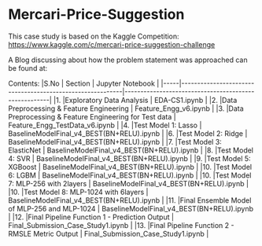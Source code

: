 # Mercari-Price-Suggestion

This case study is based on the Kaggle Competition: https://www.kaggle.com/c/mercari-price-suggestion-challenge

A Blog discussing about how the problem statement was approached can be found at: 


Contents:
|S.No |	Section                                                   |	Jupyter Notebook                                     |
|-----|-----------------------------------------------------------|------------------------------------------------------|
|1.	   |Exploratory Data Analysis                                 |	EDA-CS1.ipynb                                        |
|2.	   |Data Preprocessing	& Feature Engineering                 | Feature_Engg_v6.ipynb                                |
|3.	   |Data Preprocessing	& Feature Engineering for Test data	  | Feature_Engg_TestData_v6.ipynb                       |
|4.	   |Test Model 1: Lasso                                       | BaselineModelFinal_v4_BEST(BN+RELU).ipynb            |
|6.		 |Test Model 2: Ridge                                       | BaselineModelFinal_v4_BEST(BN+RELU).ipynb            |
|7.	   |Test Model 3: ElasticNet                                  | BaselineModelFinal_v4_BEST(BN+RELU).ipynb            |
|8.	   |Test Model 4: SVR                                         | BaselineModelFinal_v4_BEST(BN+RELU).ipynb            |
|9.	   |Test Model 5: XGBoost                                     | BaselineModelFinal_v4_BEST(BN+RELU).ipynb            |
|10.	 |Test Model 6: LGBM                                        | BaselineModelFinal_v4_BEST(BN+RELU).ipynb            |
|10.	 |Test Model 7: MLP-256 with 2layers                        | BaselineModelFinal_v4_BEST(BN+RELU).ipynb            |
|10.	 |Test Model 8: MLP-1024 with 6layers                       | BaselineModelFinal_v4_BEST(BN+RELU).ipynb            |
|11.	 |Final Ensemble Model of MLP-256 and MLP-1024              | BaselineModelFinal_v4_BEST(BN+RELU).ipynb            |
|12.	 |Final Pipeline Function 1 - Prediction Output             | Final_Submission_Case_Study1.ipynb                   |
|13.	 |Final Pipeline Function 2 - RMSLE Metric Output           | Final_Submission_Case_Study1.ipynb                   |
